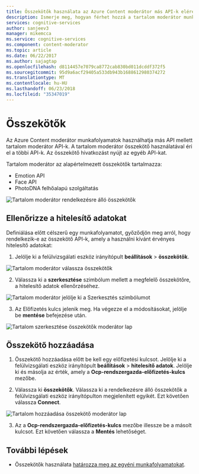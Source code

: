 ```yaml
---
title: Összekötők használata az Azure Content moderátor más API-k elérésére |} Microsoft Docs
description: Ismerje meg, hogyan férhet hozzá a tartalom moderátor munkafolyamatokat más API-k összekötők használatával.
services: cognitive-services
author: sanjeev3
manager: mikemcca
ms.service: cognitive-services
ms.component: content-moderator
ms.topic: article
ms.date: 06/22/2017
ms.author: sajagtap
ms.openlocfilehash: d8114457e7079ca8772cab830bd011dcddf372f5
ms.sourcegitcommit: 95d9a6acf29405a533db943b1688612980374272
ms.translationtype: MT
ms.contentlocale: hu-HU
ms.lasthandoff: 06/23/2018
ms.locfileid: "35347019"
---
```

# <a name="connectors"></a>Összekötők

Az Azure Content moderátor munkafolyamatok használhatja más API mellett tartalom moderátor API-k. A tartalom moderátor összekötő használatával éri el a többi API-k. Az összekötő hivatkozást nyújt az egyéb API-kat.

Tartalom moderátor az alapértelmezett összekötők tartalmazza:

* Emotion API
* Face API
* PhotoDNA felhőalapú szolgáltatás

![Tartalom moderátor rendelkezésre álló összekötők](images/connectors-1.png)

## <a name="verify-your-credentials"></a>Ellenőrizze a hitelesítő adatokat 

Definiálása előtt célszerű egy munkafolyamatot, győződjön meg arról, hogy rendelkezik-e az összekötő API-k, amely a használni kívánt érvényes hitelesítő adatokat:

1.  Jelölje ki a felülvizsgálati eszköz irányítópult **beállítások** > **összekötők**.

  ![Tartalom moderátor válassza összekötők](images/connectors-2.png)

2.  Válassza ki a **szerkesztése** szimbólum mellett a megfelelő összekötőre, a hitelesítő adatok ellenőrzéséhez.

  ![Tartalom moderátor jelölje ki a Szerkesztés szimbólumot](images/connectors-3.png)

3.  Az Előfizetés kulcs jelenik meg. Ha végezze el a módosításokat, jelölje be **mentése** befejezése után.

  ![Tartalom szerkesztése összekötők moderátor lap](images/connectors-4-1.png)
 
## <a name="add-a-connector"></a>Összekötő hozzáadása

1.  Összekötő hozzáadása előtt be kell egy előfizetési kulcsot. Jelölje ki a felülvizsgálati eszköz irányítópult **beállítások** > **hitelesítő adatok**. Jelölje ki és másolja az érték, amely a **Ocp-rendszergazda-előfizetés-kulcs** mezőbe.

2.  Válassza ki **összekötők**. Válassza ki a rendelkezésre álló összekötők a felülvizsgálati eszköz irányítópulton megjelenített egyikét. Ezt követően válassza **Connect**. 

  ![Tartalom hozzáadása összekötő moderátor lap](images/connectors-5.png)

3.  Az a **Ocp-rendszergazda-előfizetés-kulcs** mezőbe illessze be a másolt kulcsot. Ezt követően válassza a **Mentés** lehetőséget.

## <a name="next-steps"></a>További lépések

* Összekötők használata [határozza meg az egyéni munkafolyamatokat](workflows.md).
